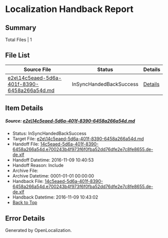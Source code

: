 # <a name='report-top'></a> Localization Handback Report

## Summary
 Total Files | 1

## File List
 Source File | Status | Details 
 ----------- | ------ | ------- 
 [e2e\14c5eaed-5d6a-401f-8390-6458a266a54d.md](https://github.com/OpenLocalizationTestOrg/ol-test0/blob/c6aca54f5835fc263c57e2bc234551a42320d7b0/e2e/14c5eaed-5d6a-401f-8390-6458a266a54d.md) | InSyncHandedBackSuccess | [Details](#c58fda5a1f8113cad7fa5f1b015849bf982c2d1e1)

## Item Details
##### <a name='c58fda5a1f8113cad7fa5f1b015849bf982c2d1e1'></a> Source: [e2e\14c5eaed-5d6a-401f-8390-6458a266a54d.md](https://github.com/OpenLocalizationTestOrg/ol-test0/blob/c6aca54f5835fc263c57e2bc234551a42320d7b0/e2e/14c5eaed-5d6a-401f-8390-6458a266a54d.md)
* Status: InSyncHandedBackSuccess
* Target File: [e2e\14c5eaed-5d6a-401f-8390-6458a266a54d.md](https://github.com/OpenLocalizationTestOrg/ol-test0-dede/blob/1f6ec67eb4ec26a5e27acccbc6137c78611a29aa/e2e/14c5eaed-5d6a-401f-8390-6458a266a54d.md)
* Handoff File: [14c5eaed-5d6a-401f-8390-6458a266a54d.e700243b4f973f6f0fba52dd76dfe2e7c8fe8655.de-de.xlf](https://github.com/OpenLocalizationTestOrg/ol-test0-handoff/blob/dd82c780167f7c81cdf2d637bc9c652a285ed971/ol-handoff/OpenLocalizationTestOrg/ol-test0-dede/yufeih/ht/14c5eaed-5d6a-401f-8390-6458a266a54d.e700243b4f973f6f0fba52dd76dfe2e7c8fe8655.de-de.xlf)
* Handoff Datetime: 2016-11-09 10:40:53
* Handoff Reason: Include
* Archive File: 
* Archive Datetime: 0001-01-01 00:00:00
* Handback File: [14c5eaed-5d6a-401f-8390-6458a266a54d.e700243b4f973f6f0fba52dd76dfe2e7c8fe8655.de-de.xlf](https://github.com/OpenLocalizationTestOrg/ol-test0-handback/blob/be8a721a255c44636ae02a36b4f14bb9cff544ea/ol-handback/OpenLocalizationTestOrg/ol-test0-dede/yufeih/ht/14c5eaed-5d6a-401f-8390-6458a266a54d.e700243b4f973f6f0fba52dd76dfe2e7c8fe8655.de-de.xlf)
* Handback Datetime: 2016-11-09 10:43:02
* [Back to Top](#report-top)


## Error Details

Generated by OpenLocalization.
